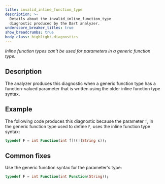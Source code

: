 ```yaml
---
title: invalid_inline_function_type
description: >-
  Details about the invalid_inline_function_type
  diagnostic produced by the Dart analyzer.
underscore_breaker_titles: true
show_breadcrumbs: true
body_class: highlight-diagnostics
---
```


_Inline function types can't be used for parameters in a generic function type._

## Description

The analyzer produces this diagnostic when a generic function type has a
function-valued parameter that is written using the older inline function
type syntax.

## Example

The following code produces this diagnostic because the parameter `f`, in
the generic function type used to define `F`, uses the inline function
type syntax:

```dart
typedef F = int Function(int f[!(!]String s));
```

## Common fixes

Use the generic function syntax for the parameter's type:

```dart
typedef F = int Function(int Function(String));
```

